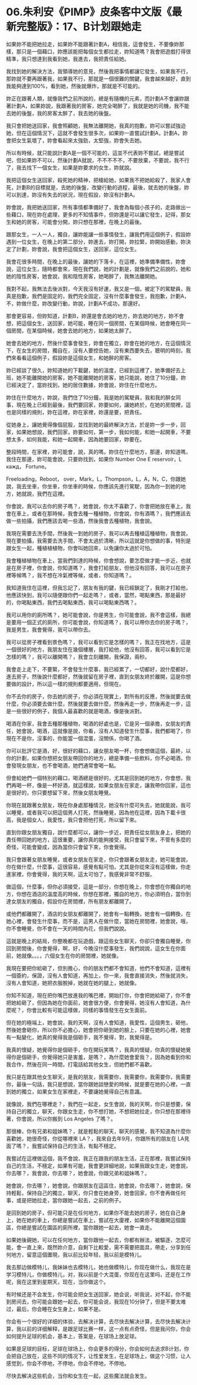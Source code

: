 # 06.朱利安《PIMP》皮条客中文版《最新完整版》：17、B计划跟她走

如果妳不能把她拉走，如果妳不能跟著計劃A，相信我，這會發生，不要像妳那樣，那只是一個藉口，妳應該能把每個女生都拉走，妳知道嗎？我會把遊戲打得很精準，我只想達到我看到她，我進去，我把責任給她。

我找到她的解決方法，我領導她的意見，然後我把事情都讓它發生，如果我不行，那妳就不要再跟著我，如果我不行，那就是一個很難的關鍵，我會越來越好，直到我能夠達到100%，看到她，然後就爆炸，那就是不可能的。

妳正在跟著人類，就像我們之前所說的，總是有隨機的元素，而計劃A不會讓妳跟著計劃A，如果妳說，我跟著我的房客，她完全喝醉了，我就是她的司機，我不能去她的後盤，我的房客太醉了，我去她的後盤。

我只會把她送回家，我會照顧她，我無法離開她，我真的抱歉，妳可以嘗試強迫她，但在這個情況下，這就不會發生很多次，如果妳一直嘗試計劃A，計劃A，妳會把女生氣壞了，妳會看起來太強勁，太堅強，妳會失去她。

所以有時候，就只能說計劃A是一個不可能的，這並不代表妳不嘗試，總是嘗試吧，但如果妳不可以，然後計劃A就說，不不不不不，不要放棄，不要說，我不行了，我去找下一個女生，如果是妳要求的女生，妳就說。

我把這個女生送回家，殺死她的精神，把槍給她，如果我不把她給殺了，我家人會死，計劃B的目標就是，去她的後盤，改變行動的過程，最後，就去她的後盤，妳可以到達，妳沒有失去的狀況，現在假設，妳沒有計劃A。

妳會說，我把她送回家，所有事情都準備好了，我會為每個小孩子的，走路做出一些藉口，現在妳在處理，更多的不知情事件，但妳還是可以讓它發生，記得，那女生和她的房客，可能會分開，妳只想在那裡，在晚上的最後。

跟那女生，一人一人，獨自，讓妳能讓一些事情發生，讓我們用這個例子，假設妳遇到一位女生，在晚上的第二部分，妳進去，妳打開，妳拉緊，妳開始感動，妳決定了計劃，妳會說，我會把這個女生，送回家，這位女生。

我會花很多時間，在晚上的最後，讓她的下落卡，在這裡，她準備準備性，妳會說，這位女生，隨時都會來，現在我們說，她的計劃是，就像我們之前說的，她和她的陰性房客，她會說，我和陰性房客，她喝醉了，我無法離開她。

我對不起，我無法去後派對，今天我沒有好運，我又是一個，被定下的駕駛員，我真是抱歉，我們是固定的，我們完全固定，沒有什麼事會發生，我抱歉，計劃A，不，妳做什麼，妳改變行動，妳說，計劃A不成功，那還好。

那會更容易，但妳知道，計劃B，妳還是會去她的地方，妳去她的地方，妳不會想，把這個女生，送回家，她可能，睡在同一個房間，在某個時候，她會睡在同一個房間，在某個時候，她會去她的地方，如果她太醉了。

她會去她的地方，然後什麼事會發生，妳會在獨立，妳會在她的地方，在這個情況下，在女生的房間，獨自在，沒有人要控告她，沒有東西要失去，聰明的時刻，我們來看看這個例子，假設妳是這個女生，和她醉的房客。

妳已經談了很久，妳知道她的下載鍵，她的溫度，已經到這裡了，她準備好去上班，她不能離開她的房客，她不能離開她的房客，她只能說，她住了10分鐘，妳已經決定了，當妳找到，她的居住數據，妳會說，妳住在什麼地方。

妳住在什麼地方，妳說，我們住了10分鐘，我是她的駕駛員，我和我的醉女同事，現在晚上已經到最後，我們要回家，妳要如何，讓她終於，在她的房間裡，這也是同樣的規則，妳在這裡，妳在家裡，妳還是要，把責任。

從她身上，讓她覺得像個屁股，並找到她的最終解決方法，於是妳一步一步，回家，如果她想說，我們回家，妳要如何，第一步，我如何能，和她一起開車，不要想太多，如何我能，和她一起開車，因為她要回家，妳要在。

整段時間，在家裡，妳可能會，說，真的嗎，妳住在什麼地方，那邊，妳知道嗎，我住在那邊，妳可能會說，只要妳找到，如果你 Number One E reservoir，L кажд， Fortune。

Freeloading，Reboot， over，Mark，L，Thompson，L，A，N，C，你跟她說，我去坐車，你坐車，你坐車的時候，你應該先進行駕駛，因為你一到她的地方，她就說，我們在這裡。

你會說，我可以去你的房子嗎？，她會說，你太不喜歡了，你會把她放在車上，我會在車上，或者在那時候，我會去種一種植物，你會說，你有酒嗎？，我們應該去做一些拍攝，我們應該去喝一些酒，然後我會去種植物，我會說。

我現在需要去洗手間，然後我一到她的房子，我可以再去種植這種植物，我會說，現在要拍攝，我需要去洗手間，不會太過於清晰，所以這就是你想做的事，特別是跟女生一起，種植植植物，你會叫她回來，以免讓你太過於可怕。

我會種植植物在車上，當我們到達的時候，你會想說，要怎麼做才能一步近，也就是在房子裡，你會說，你知道嗎？，我會打給朋友，但他沒有回答，我可以在房子裡等候嗎？，我不想在冷氣裡等候，或者，你知道嗎？。

我知道我住在這裡，但我忘記了，朋友有我的鍵，我已經鎖定了，我剛才打給他，他應該快到，我可以隨便跟你們一起走嗎？，或者，當然，喝點東西，那是最好的，你喝點東西，我們去喝點東西，我可以喝點東西嗎？。

我可以用你的廁所嗎？，她可能會說，你是男生，你可能會說，我不會這樣，我總是要用一個正式的廁所，你可能會說，你知道嗎？，我可以帶你去你的房子嗎？，我是男生，我會覺得，我可以帶你去。

我可以從房子裡看到景色嗎？，我可以看到它是怎樣的嗎？，我正在找地方，這是一個很好的地方，我朋友住在幾個樓層，我打給他，他沒有回答，我可以看到它是怎樣的嗎？，我可以離開嗎？，我會立刻離開，我保證，兩秒。

我會走上走下，不要緊，不會發生什麼事，我已經累了，一切都好，說什麼都好，進去房子，然後說什麼都好，然後就留在房子裡，直到女朋友終於離開，這是你想要做的設計，所以這一樣的規則都要適用，但現在。

你不去你的房子，你去她的房子，你必須在現實上，對所有的反應，然後就要去做什麼，你必須要去做什麼，然後就要去做什麼，然後再走一步，然後再走一步，這是一些很好的例子，我個人最喜歡的就是喝酒，像是後派對。

喝酒在你家，我會去種那種植物，喝酒的好處也是，它是另一個承擔，女朋友的責任，她會說，喝酒，這就像是說，你看，沒有人知道發生什麼事，我們都喝了，你現在不是你，沒事的，你能當一個混蛋，沒關係，你喝了酒。

你可以批評它是酒，好，很好的藉口，讓女朋友喝一杯，你會想做這個，最終，以你的計劃，如果你想把女朋友帶回你的地方，總是準備一些飲料，你不必喝酒，你會發現女朋友，也不會喝酒，她們通常會喝一點。

但會給她們一個特別的藉口，喝酒總是很好的，尤其是回到她的地方，你會想，我們再喝一杯，像是一杯好酒，就這樣說，如果女朋友在家走，讓我帶你回家，這也是很好的，你只要想留下來，然後女朋友睡覺。

你現在就跟著女朋友，現在你身處那種情況，她沒有什麼可失去，她就能說，我可以睡覺，或者我可以把這個男人打死，然後睡覺，因為他在這裡，因為下載卡很高，我是個女人，我愛性，我只會把他打死，所以留下來。

直到你跟女朋友獨自，說什麼都可以，讓你一步近，把責任從女朋友身上，把她的責任帶回她的地方，這很重要，讓你真的能夠接受，我只會留下來，不管有多麼的奇怪，可能會變成，因為當你只會留下來，你會覺得。

我只會跟著女朋友睡覺，或者女朋友在家走，你只會跟著女朋友走，她可能會說，你在做什麼，什麼事，這很容易，感覺有點可怕，尤其是你從來沒有這樣做，你走進家裡，你會覺得，我的天啊，這太可怕了，我感覺非常不舒服。

做這個，什麼事，但你必須接受，這是一部分，你想在晚上，你會想在你獨自的地方，你想在酒店的溫度高的時候，你想在那裡，獨自的地方，你必須明白，當你到達女朋友的獨自，假設你在房間裡，所有朋友都離開了。

或他們都離開了，酒店的女朋友都離開了，她會有一點轉換，她會有一個轉換，在她心裡，會發生什麼事，而不是，這男人在做什麼，當她在房間裡，她會說，哦，你不會睡覺，你不會在一天的時間內花，但我們說說。

這就是晚上的結局，你整晚都在玩遊戲，跟這些女生聊天，你卻只會獨自睡覺，你回到房間後，你會覺得，啊，好，今晚沒什麼事發生，我們說說，這女生在你面前，她就像。。。，六個女生在你的房間裡，她就像。

我現在要把你給砸了，但別擔心，你的朋友們都不會知道，他們不會知道，這裡有一個簽約，保證，沒有人會知道，再加上，你一來，我會直接消失，然後就消失，沒有人會知道，她把衣服脫掉，她就在她的腿上，她就像。

你知不知道，現在把你嘴巴放進我的嘴巴裡，開始打你，你會把她給砸了，你不會把她給砸了，但因為她在你面前，她會很方便，你會覺得，她沒有人會知道，為什麼呢？，你會比較有可能這樣做，同樣的事情發生在女生面前。

但在她的極端上，她會說，我的天啊，沒有人會知道，我愛性，這個男生，砸他，然後她會砸你，所以你不必擔心，她會把你砸到她的臉上，只要在她的心裡，她會有一點變化，她真的覺得我是個砸手，我不覺得，對，我覺得是。

我真的懷疑，她覺得你是個砸手，你在開玩笑嗎？，我真的懷疑，你真的懷疑她覺得你是個砸手，你覺得她只是害羞，是嗎？，為什麼她會愛我？，因為她看到你和我合作，然後在同一時間，打電話給其他女生，但她們都不喜歡。

我只是在跟其他女生聊天，是我的朋友，我需要你，我需要你，我需要你，我需要你，最後一句話，我只是想說，當你跟她談戀愛的時候，就是要在她的心裡，一直到她的獨立，如果女生在家裡走，不要讓她覺得自己有意識。

就像說，我們在哪裡走？，我們在一起走，女生會說，我的天啊，你只是想要，保持自己的獨立，聊天，你跟女生走，你不想打她，不想把她拉走，你只想在那裡待著，你會說，所以你搬到 Los Angeles 了嗎？。

那很棒，你有兄弟和姐妹嗎？，就是輕鬆的聊天，聊天的感覺，我不知道為什麼你喜歡她，她很奇怪，你從哪裡來 LA？，我來自去年9月，你跟所有的朋友在 LA見面了嗎？，我嘗試保持自己的生活，有點不穩定。

我嘗試在這裡做這個，我不會說，我正在跟我的朋友生活，正在那裡，我嘗試保持自己的生活，不穩定，如果有可能，我會更詳細地說，如果我跟女生走，她會說，你去哪？，我會說，你去哪？，她會說，你跟兄弟和姐妹嗎？。

她會說，你去哪？，她會說，你跟朋友在這區住，她會說，你去哪？，她會說，保持輕鬆，保持自己的獨立，聊天，你只會在她身旁，她會回家，你不會再做任何事，或是把她拉走，當你跟她一起去，之前的例子。

是回到她的房子，但可能只是在任何地方，如果你不能去她的房子，她在自己身上，她在她的車上，你總是嘗試在車上，嘗試在大廈裡，如果你不能離開這個園區，你總是嘗試在園區的廁所裡，當你跟她一起去，她會一直走。

如果她後親她，可以在任何地方，當你跟他一起去，你都有辦法，被驅逐，怎麼可能，會一直上來，既然妳介意，自剩下比較愛，需不需要把面具，帶走，分享到任何地方，留意這個圕現，我以前比较年轻，我以前是模特儿。

我去那边做模特儿，我妹妹也去模特儿，她也做模特儿，你现在做什么，我现在是学习模特儿，你做模特儿，对，我以前是个大混蛋，你现在在这里吗，还是在工作呢，我在这里到星期天，现在，当你做这个。

有时候还是不会发生，你可能会把女生送回家，她会说，听我说，对不起，你不能到房间去，你可能会跟她一起去，你可能会说，我现在10分钟了，但是不要太难过，最后，你会睡在女生身上，如果不是。

你会有一个很好的详细的体验，去解决计算，去尽快去解决计算，去尽快去解决计算，我以前的详细解释，是跟足球比赛一样，这一点有点奇怪，但是我问你，你会如何提升足球的机会，基本上，答案是，在球场上放足球。

如果是足球的目标，足球在球场上，你会更多的得分，你会如何去追求B计划，你会把自己放在，这些不同的情况下，让性爱发生，在足球场上，做这个习惯，让人感觉到，你会不停地，不停地，你会不停地，不停地。

尽快去解决这些机会，当你和女生在一起，这些魔法就会发生。